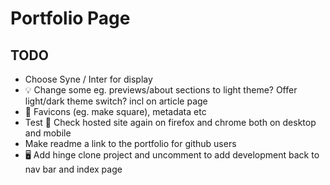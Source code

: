 # Portfolio Page

## TODO

* Choose Syne / Inter for display
* 💡 Change some eg. previews/about sections to light theme?
    Offer light/dark theme switch? incl on article page
* 📝 Favicons (eg. make square), metadata etc
* Test 🧾 Check hosted site again on firefox and chrome both on desktop and mobile
* Make readme a link to the portfolio for github users
* 🖥 Add hinge clone project and uncomment to add development back to nav bar and index page
